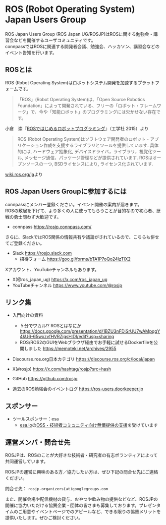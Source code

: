 # ROS (Robot Operating System) Japan Users Group

ROS Japan Users Group (ROS Japan UG/ROSJP)はROSに関する勉強会・講習会などを開催するユーザコミュニティです。  
connpassではROSに関連する開発者会議、勉強会、ハッカソン、講習会などのイベント告知を行います。

## ROSとは

ROS (Robot Operating System)はロボットシステム開発を加速するプラットフォームです。

> 「ROS」(Robot Operating System)は、「Open Source Robotics Foundation」によって開発されている、フリーの「ロボット・フレームワーク」で、今や「知能ロボット」のプログラミングには欠かせない存在です。  

小倉　崇『[ROSではじめるロボットプログラミング](https://www.kohgakusha.co.jp/books/detail/978-4-7775-1901-9)』（工学社 2015）より

 
> ROS (Robot Operating System)はソフトウェア開発者のロボット・アプリケーション作成を支援するライブラリとツールを提供しています. 具体的には, ハードウェア抽象化, デバイスドライバ，ライブラリ，視覚化ツール, メッセージ通信，パッケージ管理などが提供されています. ROSはオープンソースの一つ, BSDライセンスにより, ライセンス化されています.  

 [wiki.ros.org/ja](https://wiki.ros.org/ja)より

## ROS Japan Users Groupに参加するには

connpassにメンバー登録ください。イベント開催の案内が届きます。  
ROSの敷居を下げて、より多くの人に使ってもらうことが目的なので初心者、歴戦の勇士問わず大歓迎です。

- connpass https://rosjp.connpass.com/

さらに、SlackではROS関係の情報共有や議論がされているので、こちらも併せてご登録ください。

- Slack https://rosjp.slack.com
    - 招待フォーム https://goo.gl/forms/bTA1P7oQo24lzTlX2

Xアカウント、YouTubeチャンネルもあります。

- X(@ros_japan_ug)
https://x.com/ros_japan_ug
- YouTubeチャンネル
https://www.youtube.com/@rosjp

## リンク集

- 入門向けの資料
    - ５分でワカル!? ROSとはなにか
https://docs.google.com/presentation/d/1BZU3nFDiSrUU7wAMpqgY4kU6-65wxzvfHVRZigsHlDI/edit?usp=sharing
    - ROS/ROS2のGUIをWebブラウザ経由でお手軽に試せるDockerfileを公開しました https://memoteki.net/archives/2955

- Discourse.ros.org日本カテゴリ
https://discourse.ros.org/c/local/japan

- X(#rosjp)
https://x.com/hashtag/rosjp?src=hash

- GitHub
https://github.com/rosjp

- 過去のROS勉強会のイベントログ
https://ros-users.doorkeeper.jp


## スポンサー

- ツールスポンサー：esa  
    - [esa.io](https://esa.io)の[OSS・技術者コミュニティ向け無償提供の支援](https://docs.esa.io/posts/239)を受けています

## 運営メンバ・問合せ先

ROSJPは、ROSのことが大好きな技術者・研究者の有志ボランティアによって共同運営しています。

ROSJPの運営に興味のある方／協力したい方は、ぜひ下記の問合せ先にご連絡ください。

問合せ先：  `rosjp-organizers(at)googlegroups.com`

また、開催会場や配信機材の貸与、おやつや飲み物の提供などなど、ROSJPの開催に協力いただける協賛企業・団体の皆さまも募集しております。プレゼンタイムのご用意やイベントページでのアピールなど、できる限りの協賛メリットを提供いたします。ぜひご検討ください。
